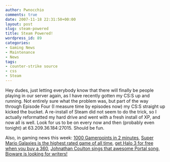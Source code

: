 ```yaml
---
author: Pwnocchio
comments: true
date: 2007-11-18 22:31:50+00:00
layout: post
slug: steam-powered
title: Steam Powered!
wordpress_id: 89
categories:
- Gaming News
- Maintenance
- News
tags:
- counter-strike source
- css
- Steam
---
```


Hey dudes, just letting everybody know that there will finally be people playing in our server again, as I have recently gotten my CS:S up and running.  Not entirely sure what the problem was, but part of the way through Episode Four (I measure time by episodes now) my CS:S straight up kicked the bucket.  A re-install of Steam did not seem to do the trick, so I actually reformatted my hard drive and went with a fresh install of XP, and now all is well.  Look for us to be on every now and then (probably even tonight) at 63.209.36.184:27015.  Should be fun.

Also, in gaming news this week: [1000 Gamerpoints in 2 minutes](http://www.youtube.com/watch?v=Gv-kv4QJnV8), [Super Mario Galaxies is the highest rated game of all time](http://www.gamerankings.com/itemrankings/simpleratings.asp?rankings=y), [get Halo 3 for free when you buy a 360](http://www.joystiq.com/2007/11/16/buy-xbox-360-receive-halo-3-free-in-the-mail/), [Johnathan Coulton sings that awesome Portal song](http://www.youtube.com/watch?v=bWUcVj31QaM), [Bioware is looking for writers!](http://kotaku.com/gaming/bioware/you-too-can-work-at-bioware-321842.php)
